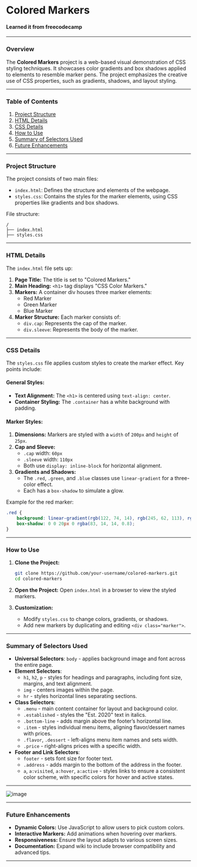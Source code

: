 

# **Colored Markers**
#### Learned it from freecodecamp
---
### **Overview**
The **Colored Markers** project is a web-based visual demonstration of CSS styling techniques. It showcases color gradients and box shadows applied to elements to resemble marker pens. The project emphasizes the creative use of CSS properties, such as gradients, shadows, and layout styling.

---

### **Table of Contents**
1. [Project Structure](#project-structure)
2. [HTML Details](#html-details)
3. [CSS Details](#css-details)
4. [How to Use](#how-to-use)
5. [Summary of Selectors Used](#Summary-of-Selectors-Used)
6. [Future Enhancements](#future-enhancements)

---

### **Project Structure**
The project consists of two main files:
- `index.html`: Defines the structure and elements of the webpage.
- `styles.css`: Contains the styles for the marker elements, using CSS properties like gradients and box shadows.

File structure:
```
/
├── index.html
├── styles.css
```

---

### **HTML Details**
The `index.html` file sets up:
1. **Page Title:** The title is set to "Colored Markers."
2. **Main Heading:** `<h1>` tag displays "CSS Color Markers."
3. **Markers:** A container div houses three marker elements:
    - Red Marker
    - Green Marker
    - Blue Marker
4. **Marker Structure:** Each marker consists of:
    - `div.cap`: Represents the cap of the marker.
    - `div.sleeve`: Represents the body of the marker.

---

### **CSS Details**
The `styles.css` file applies custom styles to create the marker effect. Key points include:

#### General Styles:
- **Text Alignment:** The `<h1>` is centered using `text-align: center`.
- **Container Styling:** The `.container` has a white background with padding.

#### Marker Styles:
1. **Dimensions:** Markers are styled with a `width` of `200px` and `height` of `25px`.
2. **Cap and Sleeve:**
   - `.cap` width: `60px`
   - `.sleeve` width: `110px`
   - Both use `display: inline-block` for horizontal alignment.
3. **Gradients and Shadows:**
   - The `.red`, `.green`, and `.blue` classes use `linear-gradient` for a three-color effect.
   - Each has a `box-shadow` to simulate a glow.

Example for the red marker:
```css
.red {
    background: linear-gradient(rgb(122, 74, 14), rgb(245, 62, 113), rgb(162, 27, 27));
    box-shadow: 0 0 20px 0 rgba(83, 14, 14, 0.8);
}
```

---

### **How to Use**
1. **Clone the Project:**
   ```bash
   git clone https://github.com/your-username/colored-markers.git
   cd colored-markers
   ```
2. **Open the Project:**
   Open `index.html` in a browser to view the styled markers.

3. **Customization:**
   - Modify `styles.css` to change colors, gradients, or shadows.
   - Add new markers by duplicating and editing `<div class="marker">`.

---

### **Summary of Selectors Used**

- **Universal Selectors**: `body` - applies background image and font across the entire page.
- **Element Selectors**:
  - `h1`, `h2`, `p` - styles for headings and paragraphs, including font size, margins, and text alignment.
  - `img` - centers images within the page.
  - `hr` - styles horizontal lines separating sections.
- **Class Selectors**:
  - `.menu` - main content container for layout and background color.
  - `.established` - styles the "Est. 2020" text in italics.
  - `.bottom-line` - adds margin above the footer’s horizontal line.
  - `.item` - styles individual menu items, aligning flavor/dessert names with prices.
  - `.flavor`, `.dessert` - left-aligns menu item names and sets width.
  - `.price` - right-aligns prices with a specific width.
- **Footer and Link Selectors**:
  - `footer` - sets font size for footer text.
  - `.address` - adds margin to the bottom of the address in the footer.
  - `a`, `a:visited`, `a:hover`, `a:active` - styles links to ensure a consistent color scheme, with specific colors for hover and active states.
---

![image](https://github.com/user-attachments/assets/1853fabf-7549-4d26-8f08-566009605e0a)

---
### **Future Enhancements**
- **Dynamic Colors:** Use JavaScript to allow users to pick custom colors.
- **Interactive Markers:** Add animations when hovering over markers.
- **Responsiveness:** Ensure the layout adapts to various screen sizes.
- **Documentation:** Expand wiki to include browser compatibility and advanced tips.

---
